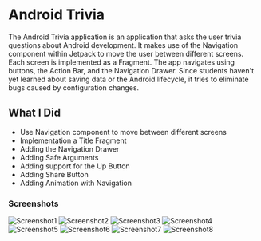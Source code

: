 # Android Trivia 

The Android Trivia application is an application that asks the user trivia questions about Android development.  It makes use of the Navigation component within Jetpack to move the user between different screens.  Each screen is implemented as a Fragment.
The app navigates using buttons, the Action Bar, and the Navigation Drawer.
Since students haven't yet learned about saving data or the Android lifecycle, it tries to eliminate bugs caused by configuration changes. 

## What I Did

- Use Navigation component to move between different screens
- Implementation a Title Fragment
- Adding the Navigation Drawer
- Adding Safe Arguments
- Adding support for the Up Button
- Adding Share Button
- Adding Animation with Navigation

### Screenshots

![Screenshot1](screenshots/Android_Trivia_Screenshot_1.png) 
![Screenshot2](screenshots/Android_Trivia_Screenshot_2.png)
![Screenshot3](screenshots/Android_Trivia_Screenshot_3.png)
![Screenshot4](screenshots/Android_Trivia_Screenshot_4.png)
![Screenshot5](screenshots/Android_Trivia_Screenshot_5.png)
![Screenshot6](screenshots/Android_Trivia_Screenshot_6.png)
![Screenshot7](screenshots/Android_Trivia_Screenshot_7.png)
![Screenshot8](screenshots/Android_Trivia_Screenshot_8.png)

